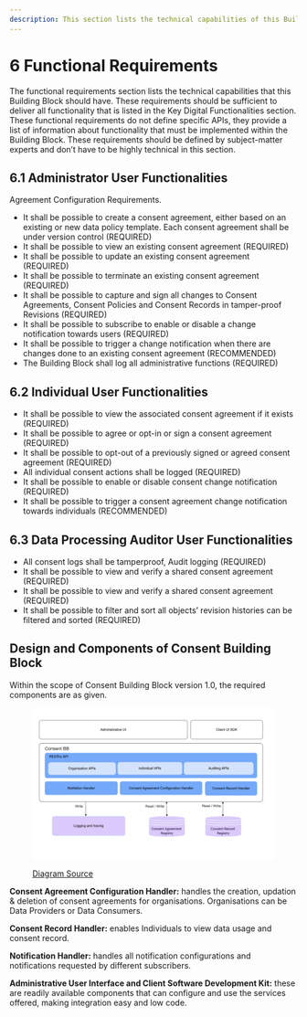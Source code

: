 ```yaml
---
description: This section lists the technical capabilities of this Building Block.
---
```


# 6 Functional Requirements

The functional requirements section lists the technical capabilities that this Building Block should have. These requirements should be sufficient to deliver all functionality that is listed in the Key Digital Functionalities section. These functional requirements do not define specific APIs, they provide a list of information about functionality that must be implemented within the Building Block. These requirements should be defined by subject-matter experts and don’t have to be highly technical in this section.

## 6.1 Administrator User Functionalities

Agreement Configuration Requirements.

* It shall be possible to create a consent agreement, either based on an existing or new data policy template. Each consent agreement shall be under version control (REQUIRED)
* It shall be possible to view an existing consent agreement (REQUIRED)
* It shall be possible to update an existing consent agreement (REQUIRED)
* It shall be possible to terminate an existing consent agreement (REQUIRED)
* It shall be possible to capture and sign all changes to Consent Agreements, Consent Policies and Consent Records in tamper-proof Revisions (REQUIRED)
* It shall be possible to subscribe to enable or disable a change notification towards users (REQUIRED)
* It shall be possible to trigger a change notification when there are changes done to an existing consent agreement (RECOMMENDED)
* The Building Block shall log all administrative functions (REQUIRED)

## 6.2 Individual User Functionalities

* It shall be possible to view the associated consent agreement if it exists (REQUIRED)
* It shall be possible to agree or opt-in or sign a consent agreement (REQUIRED)
* It shall be possible to opt-out of a previously signed or agreed consent agreement (REQUIRED)
* All individual consent actions shall be logged (REQUIRED)
* It shall be possible to enable or disable consent change notification (REQUIRED)
* It shall be possible to trigger a consent agreement change notification towards individuals (RECOMMENDED)

## 6.3 Data Processing Auditor User Functionalities

* All consent logs shall be tamperproof, Audit logging (REQUIRED)
* It shall be possible to view and verify a shared consent agreement (REQUIRED)
* It shall be possible to view and verify a shared consent agreement (REQUIRED)
* It shall be possible to filter and sort all objects’ revision histories can be filtered and sorted (REQUIRED)

## Design and Components of Consent Building Block

Within the scope of Consent Building Block version 1.0, the required components are as given.

<figure><img src=".gitbook/assets/consent-bb-components.png" alt=""><figcaption><p><a href="https://app.moqups.com/P01asyy7ba/view/page/aeb6c8723">Diagram Source</a></p></figcaption></figure>

**Consent Agreement Configuration Handler:** handles the creation, updation & deletion of consent agreements for organisations. Organisations can be Data Providers or Data Consumers.

**Consent Record Handler:** enables Individuals to view data usage and consent record.

**Notification Handler:** handles all notification configurations and notifications requested by different subscribers.

**Administrative User Interface and Client Software Development Kit:** these are readily available components that can configure and use the services offered, making integration easy and low code.
